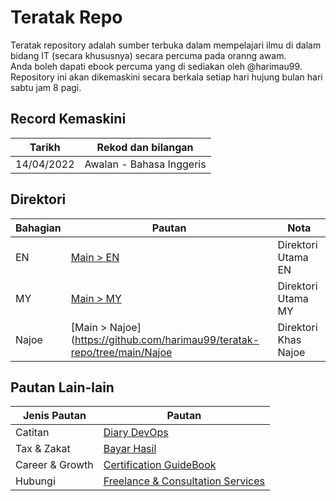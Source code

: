 # Teratak Repo

Teratak repository adalah sumber terbuka dalam mempelajari ilmu di dalam bidang IT (secara khususnya) secara percuma pada oranng awam. <br/>
Anda boleh dapati ebook percuma yang di sediakan oleh @harimau99. <br/>
Repository ini akan dikemaskini secara berkala setiap hari hujung bulan hari sabtu jam 8 pagi.


## Record Kemaskini 

| 	Tarikh		|	Rekod dan bilangan 	|
|-----------------------|-------------------------------|
|     14/04/2022	| Awalan - Bahasa Inggeris	|


## Direktori

|	Bahagian	| 				Pautan						| 		Nota	  	|
|-----------------------|-------------------------------------------------------------------------------|-------------------------------|
|	EN		|[Main > EN](https://github.com/harimau99/teratak-repo/tree/main/EN) 		| 	Direktori Utama EN  	|
|	MY		|[Main > MY](https://github.com/harimau99/teratak-repo/tree/main/MY)		| 	Direktori Utama MY	|
|	Najoe		|[Main > Najoe](https://github.com/harimau99/teratak-repo/tree/main/Najoe	|	Direktori Khas Najoe	|


## Pautan Lain-lain

|     Jenis Pautan	|          Pautan		|		 
|-----------------------|-------------------------------|
|    Catitan		|[Diary DevOps](https://github.com/harimau99/DevOps-Diary)|
|   Tax & Zakat		|[Bayar Hasil](https://github.com/harimau99/BayarHasil)|
|  Career & Growth	|[Certification GuideBook](https://github.com/harimau99/Certification-Guidebook)|
|  Hubungi		|[Freelance & Consultation Services](https://bit.ly/book-najoe)|



